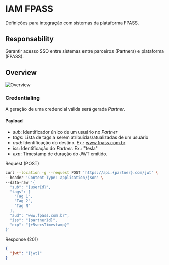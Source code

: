 # IAM FPASS

Definições para integração com sistemas da plataforma FPASS.

## Responsability

Garantir acesso SSO entre sistemas entre parceiros (Partners) e plataforma (FPASS).

## Overview

![Overview](https://www.plantuml.com/plantuml/proxy?cache=no&src=https://raw.githubusercontent.com/Holding-Fpass/iam-provider-sdk/main/uml/iam-overview-v2.0.1.iuml)

### Credentialing

A geração de uma credencial válida será gerada _Partner_.

#### Payload

- _sub_: Identificador único de um usuário no _Partner_
- _tags_: Lista de tags a serem atribuídas/atualizadas de um usuário
- _aud_: Identificação do destino. Ex.: www.fpass.com.br
- _iss_: Identificação do _Partner_. Ex.: "tesla"
- _exp_: Timestamp de duração do JWT emitido.

Request (POST)

```sh
curl --location -g --request POST 'https://api.{partner}.com/jwt' \
--header 'Content-Type: application/json' \
--data-raw '{
  "sub": "{userId}",
  "tags": [
    "Tag 1",
    "Tag 2",
    "Tag N"
  ],
  "aud": "www.fpass.com.br",
  "iss": "{partnerId}",
  "exp": "{+5secsTimestamp}"
}'
```

Response (201)

```json
{
  "jwt": "{jwt}"
}
```
